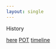 ```yaml
---
layout: single
---
```


History


<a href="./index">here</a>
<a href="../pot/">POT</a>
<a href="./index">timeline</a>

